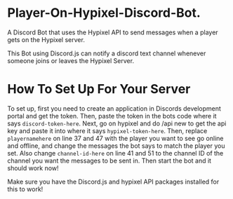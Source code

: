 # Player-On-Hypixel-Discord-Bot.
A Discord Bot that uses the Hypixel API to send messages when a player gets on the Hypixel server.

This Bot using Discord.js can notify a discord text channel whenever someone joins or leaves the Hypixel Server.

# How To Set Up For Your Server
To set up, first you need to create an application in Discords development portal and get the token. Then, paste the token in the bots code where it says `discord-token-here`. Next, go on hypixel and do /api new to get the api key and paste it into where it says `hypixel-token-here`. Then, replace `playernamehere` on line 37 and 47 with the player you want to see go online and offline, and change the messages the bot says to match the player you set. Also change `channel-id-here` on line 41 and 51 to the channel ID of the channel you want the messages to be sent in. Then start the bot and it should work now!

Make sure you have the Discord.js and hypixel API packages installed for this to work!

